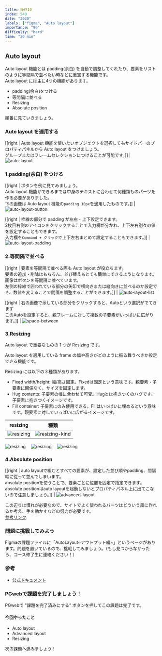 ```yaml
---
title: 操作10
index: 540
date: "2020"
labels: ["figma", "Auto layout"]
importance: "90"
difficulty: "hard"
time: "20 min"
---
```


## Auto layout

Auto layout 機能とは padding(余白) を自動で調整してくれたり、要素をリストのように等間隔で並べたい時などに重宝する機能です。  
Auto layout には主に4つの機能があります。

- padding(余白)をつける
- 等間隔に並べる
- Resizing
- Absolute position

順番に見ていきましょう。

### Auto layout を適用する

[[right | Auto layout 機能を使いたいオブジェクトを選択して右サイドバーのプロパティパネルから Auto layout をつけましょう。<br/>グループまたはフレームセレクションにつけることが可能です。]]
| ![auto-layout](./img/auto-layout2.png)

### 1.padding(余白) をつける

[[right | ボタンを例に見てみましょう。<br/>Auto layout 機能ができるまでは中身のテキストに合わせて何種類ものパーツを作る必要がありました。<br/>下の画像は Auto layout 機能の`padding 10px`を適用したものです。]]
| ![auto-layout-button](./img/auto-layout-button.png)

[[right | 枠線の部分で padding が左右・上下設定できます。<br/>2枚目右側のアイコンをクリックすることで入力欄が分かれ、上下左右別々の値を設定することもできます。<br/>入力欄を`Command + クリック`で上下左右まとめて設定することもできます。]]
| ![auto-layout-padding](./img/auto-layout-padding2.png)

### 2.等間隔で並べる

[[right | 要素を等間隔で並べる際も Auto layout が役立ちます。<br/>要素の追加・削除はもちろん、並び替えもとても簡単にできるようになります。<br/>画像はボタンを等間隔に並べています。<br/>左側の枠線で囲われている部分の矢印で横向きまたは縦向きに並べるのか設定でき、数値を変えることで間隔を調整することができます。]]
| ![auto-layout-list](./img/auto-layout-list2.png)

[[right | 右の画像で示している部分をクリックすると、Autoという選択がでてきます<br/>このAutoを設定すると、親フレームに対して複数の子要素がいっぱいに広がります。]]
| ![space-between](./img/space-between.png)

### 3.Resizing

Auto layout で重要なものの 1 つが Resizing です。

Auto layout を適用している frame の幅や高さがどのように振る舞うべきか設定できる機能です。


Resizing には以下の３種類があります。

- Fixed width/height: 幅/高さ固定。Fixedは固定という意味です。親要素・子要素に関係なく、サイズを固定します。
- Hug contents: 子要素の幅に合わせて可変。Hugとは抱きつくのハグです。子要素に抱きつくイメージです。
- Fill container: 子要素にのみ使用できる。Fillはいっぱいに埋めるという意味です。親要素に対していっぱいに広がるイメージです。


| resizing                        | 種類                                      |
| ------------------------------- | ----------------------------------------- |
| ![resizing](./img/resizing.png) | ![resizing-kind](./img/resizing-kind.png) |

 ![resizing](./img/Resizing-1.png)　 ![resizing](./img/Resizing-2.png)　 ![resizing](./img/Resizing-3.png)
### 4.Absolute position

[[right | auto layoutで組むとすべての要素が、設定した並び順やpadding、間隔幅に従って並んでしまいます。<br/>absolute positionを使うことで、要素ごとに位置を固定で指定できます。<br/>absolute positionはauto layoutを起動しないとプロパティパネル上に出てこないので注意しましょう。]]
| ![advanced-layout](./img/absolute-position.png)

この辺りは慣れが必要なので、サイトでよく使われるパーツはどういう風に作れるか考え、手を動かすなどの努力が必要です。  
[参考リンク](https://bagelee.com/design/figma-auto-layout-update/)

### 問題に挑戦してみよう

Figmaの課題ファイルに「AutoLayout~アウトプット編~」というページがあります。問題を置いているので、挑戦してみましょう。（もし見つからなかったら、コース修了生に連絡ください！）

### 参考

- [公式ドキュメント](https://help.figma.com/hc/en-us/articles/360040451373-Create-dynamic-designs-with-Auto-layout)

### PGwebで課題を完了しましょう！

PGwebで "課題を完了済みにする" ボタンを押してこの課題は完了です。

#### 今回やったこと

- Auto layout
- Advanced layout
- Resizing

次の課題へ進みましょう！
